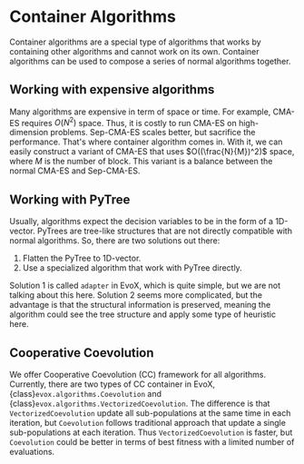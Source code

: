# Container Algorithms

Container algorithms are a special type of algorithms that works by containing other algorithms and cannot work on its own.
Container algorithms can be used to compose a series of normal algorithms together.

## Working with expensive algorithms

Many algorithms are expensive in term of space or time. For example, CMA-ES requires $O(N^2)$ space.
Thus, it is costly to run CMA-ES on high-dimension problems.
Sep-CMA-ES scales better, but sacrifice the performance.
That's where container algorithm comes in.
With it, we can easily construct a variant of CMA-ES that uses $O((\frac{N}{M})^2)$ space, where $M$ is the number of block.
This variant is a balance between the normal CMA-ES and Sep-CMA-ES.

## Working with PyTree

Usually, algorithms expect the decision variables to be in the form of a 1D-vector.
PyTrees are tree-like structures that are not directly compatible with normal algorithms.
So, there are two solutions out there:

1. Flatten the PyTree to 1D-vector.
2. Use a specialized algorithm that work with PyTree directly.

Solution 1 is called `adapter` in EvoX, which is quite simple, but we are not talking about this here.
Solution 2 seems more complicated, but the advantage is that the structural information is preserved,
meaning the algorithm could see the tree structure and apply some type of heuristic here.

## Cooperative Coevolution

We offer Cooperative Coevolution (CC) framework for all algorithms.
Currently, there are two types of CC container in EvoX, {class}`evox.algorithms.Coevolution` and {class}`evox.algorithms.VectorizedCoevolution`.
The difference is that `VectorizedCoevolution` update all sub-populations at the same time in each iteration,
but `Coevolution` follows traditional approach that update a single sub-populations at each iteration.
Thus `VectorizedCoevolution` is faster, but `Coevolution` could be better in terms of best fitness with a limited number of evaluations.
